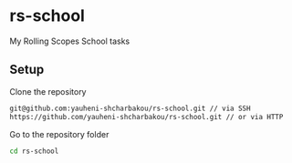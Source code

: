 # rs-school

My Rolling Scopes School tasks

## Setup

Clone the repository

```bash
git@github.com:yauheni-shcharbakou/rs-school.git // via SSH
https://github.com/yauheni-shcharbakou/rs-school.git // or via HTTP
```

Go to the repository folder

```bash
cd rs-school
```
